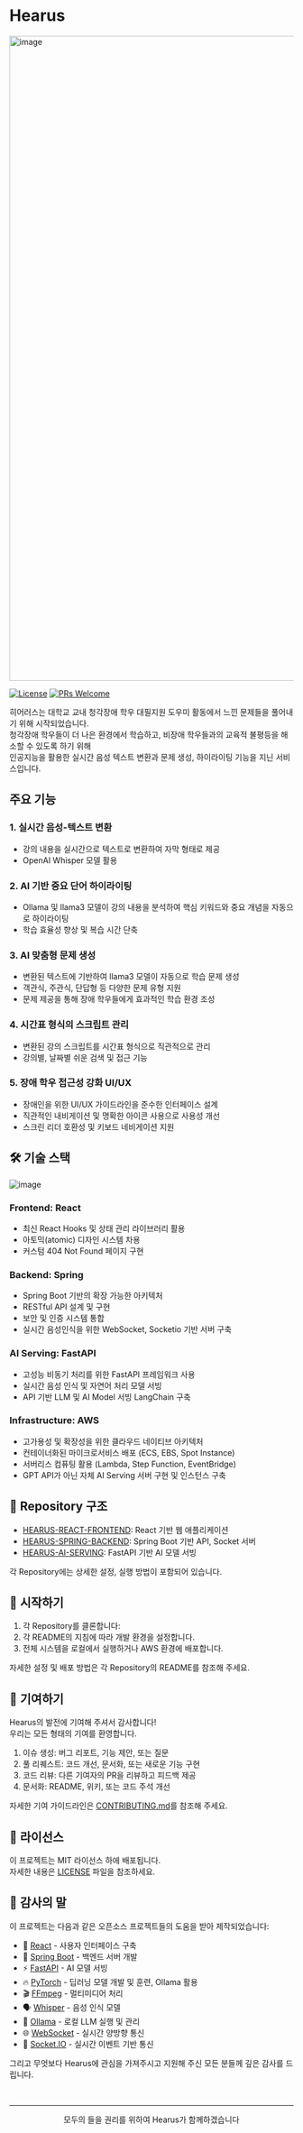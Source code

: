 # Hearus

<img width="1144" alt="image" src="https://github.com/user-attachments/assets/34d51edf-05d5-4199-9373-547510c51540">

</br>

[![License](https://img.shields.io/badge/License-MIT-blue.svg)](https://opensource.org/licenses/MIT)
[![PRs Welcome](https://img.shields.io/badge/PRs-welcome-brightgreen.svg)](http://makeapullrequest.com)

히어러스는 대학교 교내 청각장애 학우 대필지원 도우미 활동에서 느낀 문제들을 풀어내기 위해 시작되었습니다. </br>
청각장애 학우들이 더 나은 환경에서 학습하고, 비장애 학우들과의 교육적 불평등을 해소할 수 있도록 하기 위해 </br>
인공지능을 활용한 실시간 음성 텍스트 변환과 문제 생성, 하이라이팅 기능을 지닌 서비스입니다.

## 주요 기능

### 1. 실시간 음성-텍스트 변환
- 강의 내용을 실시간으로 텍스트로 변환하여 자막 형태로 제공
- OpenAI Whisper 모델 활용

### 2. AI 기반 중요 단어 하이라이팅
- Ollama 및 llama3 모델이 강의 내용을 분석하여 핵심 키워드와 중요 개념을 자동으로 하이라이팅
- 학습 효율성 향상 및 복습 시간 단축

### 3. AI 맞춤형 문제 생성
- 변환된 텍스트에 기반하여 llama3 모델이 자동으로 학습 문제 생성
- 객관식, 주관식, 단답형 등 다양한 문제 유형 지원
- 문제 제공을 통해 장애 학우들에게 효과적인 학습 환경 조성

### 4. 시간표 형식의 스크립트 관리
- 변환된 강의 스크립트를 시간표 형식으로 직관적으로 관리
- 강의별, 날짜별 쉬운 검색 및 접근 기능

### 5. 장애 학우 접근성 강화 UI/UX
- 장애인을 위한 UI/UX 가이드라인을 준수한 인터페이스 설계
- 직관적인 내비게이션 및 명확한 아이콘 사용으로 사용성 개선
- 스크린 리더 호환성 및 키보드 네비게이션 지원

## 🛠 기술 스택
![image](https://github.com/user-attachments/assets/25b93d80-f06d-4486-8da0-6724bc4b7d32)

### Frontend: React
- 최신 React Hooks 및 상태 관리 라이브러리 활용
- 아토믹(atomic) 디자인 시스템 차용
- 커스텀 404 Not Found 페이지 구현

### Backend: Spring
- Spring Boot 기반의 확장 가능한 아키텍처
- RESTful API 설계 및 구현
- 보안 및 인증 시스템 통합
- 실시간 음성인식을 위한 WebSocket, Socketio 기반 서버 구축

### AI Serving: FastAPI
- 고성능 비동기 처리를 위한 FastAPI 프레임워크 사용
- 실시간 음성 인식 및 자연어 처리 모델 서빙
- API 기반 LLM 및 AI Model 서빙 LangChain 구축

### Infrastructure: AWS
- 고가용성 및 확장성을 위한 클라우드 네이티브 아키텍처
- 컨테이너화된 마이크로서비스 배포 (ECS, EBS, Spot Instance)
- 서버리스 컴퓨팅 활용 (Lambda, Step Function, EventBridge)
- GPT API가 아닌 자체 AI Serving 서버 구현 및 인스턴스 구축

## 📁 Repository 구조

- [HEARUS-REACT-FRONTEND](https://github.com/TEAM-Hearus/HEARUS-REACT-FRONTEND): React 기반 웹 애플리케이션
- [HEARUS-SPRING-BACKEND](https://github.com/TEAM-Hearus/HEARUS-SPRING-BACKEND): Spring Boot 기반 API, Socket 서버
- [HEARUS-AI-SERVING](https://github.com/TEAM-Hearus/HEARUS-AI-SERVING): FastAPI 기반 AI 모델 서빙

각 Repository에는 상세한 설정, 실행 방법이 포함되어 있습니다.

## 🚀 시작하기

1. 각 Repository를 클론합니다:
2. 각 README의 지침에 따라 개발 환경을 설정합니다.
3. 전체 시스템을 로컬에서 실행하거나 AWS 환경에 배포합니다.

자세한 설정 및 배포 방법은 각 Repository의 README를 참조해 주세요.

## 🤝 기여하기

Hearus의 발전에 기여해 주셔서 감사합니다!
</br>
우리는 모든 형태의 기여를 환영합니다.

1. 이슈 생성: 버그 리포트, 기능 제안, 또는 질문
2. 풀 리퀘스트: 코드 개선, 문서화, 또는 새로운 기능 구현
3. 코드 리뷰: 다른 기여자의 PR을 리뷰하고 피드백 제공
4. 문서화: README, 위키, 또는 코드 주석 개선

자세한 기여 가이드라인은 [CONTRIBUTING.md](https://github.com/TEAM-Hearus/.github/blob/main/CONTRIBUTING.md)를 참조해 주세요.

## 📄 라이선스

이 프로젝트는 MIT 라이선스 하에 배포됩니다. 
</br>
자세한 내용은 [LICENSE](https://github.com/TEAM-Hearus/.github/blob/main/LICENSE) 파일을 참조하세요.

<!--
## 📊 프로젝트 현황

![GitHub stars](https://img.shields.io/github/stars/TEAM-Hearus/HEARUS-REACT-FRONTEND?style=social)
![GitHub forks](https://img.shields.io/github/forks/TEAM-Hearus/HEARUS-REACT-FRONTEND?style=social)
![GitHub pull requests](https://img.shields.io/github/issues-pr/TEAM-Hearus/HEARUS-REACT-FRONTEND)
</br>
![GitHub stars](https://img.shields.io/github/stars/TEAM-Hearus/HEARUS-SPRING-BACKEND?style=social)
![GitHub forks](https://img.shields.io/github/forks/TEAM-Hearus/HEARUS-SPRING-BACKEND?style=social)
![GitHub pull requests](https://img.shields.io/github/issues-pr/TEAM-Hearus/HEARUS-SPRING-BACKEND)
</br>
![GitHub stars](https://img.shields.io/github/stars/TEAM-Hearus/HEARUS-AI-SERVING?style=social)
![GitHub forks](https://img.shields.io/github/forks/TEAM-Hearus/HEARUS-AI-SERVING?style=social)
![GitHub pull requests](https://img.shields.io/github/issues-pr/TEAM-Hearus/HEARUS-AI-SERVING)

-->

## 🙏 감사의 말

이 프로젝트는 다음과 같은 오픈소스 프로젝트들의 도움을 받아 제작되었습니다:

- 🔵 [React](https://reactjs.org/) - 사용자 인터페이스 구축
- 🍃 [Spring Boot](https://spring.io/projects/spring-boot) - 백엔드 서버 개발
- ⚡ [FastAPI](https://fastapi.tiangolo.com/) - AI 모델 서빙
- 🔥 [PyTorch](https://pytorch.org/) - 딥러닝 모델 개발 및 훈련, Ollama 활용
- 🎬 [FFmpeg](https://ffmpeg.org/) - 멀티미디어 처리
- 🗣️ [Whisper](https://github.com/openai/whisper) - 음성 인식 모델
- 🦙 [Ollama](https://ollama.ai/) - 로컬 LLM 실행 및 관리
- 🌐 [WebSocket](https://developer.mozilla.org/en-US/docs/Web/API/WebSockets_API) - 실시간 양방향 통신
- 🔌 [Socket.IO](https://socket.io/) - 실시간 이벤트 기반 통신

그리고 무엇보다 Hearus에 관심을 가져주시고 지원해 주신 모든 분들께 깊은 감사를 드립니다.

</br>

---

<p align="center">
모두의 들을 권리를 위하여 Hearus가 함께하겠습니다
</p>

